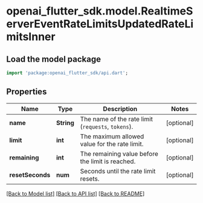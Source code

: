 # openai_flutter_sdk.model.RealtimeServerEventRateLimitsUpdatedRateLimitsInner

## Load the model package
```dart
import 'package:openai_flutter_sdk/api.dart';
```

## Properties
Name | Type | Description | Notes
------------ | ------------- | ------------- | -------------
**name** | **String** | The name of the rate limit (`requests`, `tokens`).  | [optional] 
**limit** | **int** | The maximum allowed value for the rate limit. | [optional] 
**remaining** | **int** | The remaining value before the limit is reached. | [optional] 
**resetSeconds** | **num** | Seconds until the rate limit resets. | [optional] 

[[Back to Model list]](../README.md#documentation-for-models) [[Back to API list]](../README.md#documentation-for-api-endpoints) [[Back to README]](../README.md)


